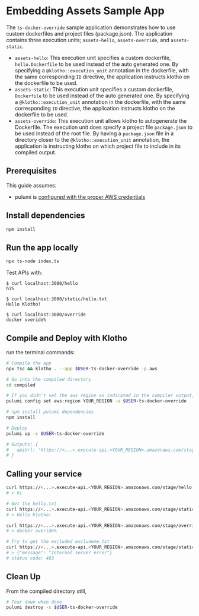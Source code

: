 # Embedding Assets Sample App
The `ts-docker-override` sample application demonstrates how to use custom dockerfiles and project files (package.json). The application contains three execution units; `assets-hello`, `assets-override`, and `assets-static`.

- `assets-hello`: This execution unit specifies a custom dockerfile, `hello.Dockerfile` to be used instead of the auto generated one. By specifying a `@klotho::execution_unit` annotation in the dockerfile, with the same corresponding `ID` directive, the application instructs klotho on the dockerfile to be used.
- `assets-static`: This execution unit specifies a custom dockerfile, `Dockerfile` to be used instead of the auto generated one. By specifying a `@klotho::execution_unit` annotation in the dockerfile, with the same corresponding `ID` directive, the application instructs klotho on the dockerfile to be used.
- `assets-override`: This execution unit allows klotho to autogenerate the Dockerfile. The execution unit does specify a project file `package.json` to be used instead of the root file. By having a `package.json` file in a directory closer to the `@klotho::execution_unit` annotation, the application is instructing klotho on which project file to include in its compiled output.

## Prerequisites

This guide assumes:
- pulumi is [configured with the proper AWS credentials](https://www.pulumi.com/docs/get-started/aws/begin/#configure-pulumi-to-access-your-aws-account)

## Install dependencies
```sh
npm install
```

## Run the app locally
```sh
npx ts-node index.ts
```

Test APIs with:
```
$ curl localhost:3000/hello
hi%

$ curl localhost:3000/static/hello.txt
Hello Klotho!

$ curl localhost:3000/override
docker overide%
```

## Compile and Deploy with Klotho

run the terminal commands:
```sh
# Compile the app
npx tsc && klotho . --app $USER-ts-docker-override -p aws

# Go into the compiled directory
cd compiled

# If you didn't set the aws region as indicated in the compiler output, do that now
pulumi config set aws:region YOUR_REGION -s $USER-ts-docker-override

# npm install pulumi dependencies
npm install

# Deploy
pulumi up -s $USER-ts-docker-override

# Outputs: {
#   apiUrl: 'https://<...>.execute-api.<YOUR_REGION>.amazonaws.com/stage/'
# }

```
## Calling your service

```sh
curl https://<...>.execute-api.<YOUR_REGION>.amazonaws.com/stage/hello
# > hi

# Get the hello.txt
curl https://<...>.execute-api.<YOUR_REGION>.amazonaws.com/stage/static/hello.txt
# > Hello Klotho!

curl https://<...>.execute-api.<YOUR_REGION>.amazonaws.com/stage/override
# > docker overide%

# Try to get the excluded excludeme.txt
curl https://<...>.execute-api.<YOUR_REGION>.amazonaws.com/stage/static/excludeme.txt
# > {"message": "Internal server error"}
# status code: 403
```

## Clean Up
From the compiled directory still,
```sh
# Tear down when done
pulumi destroy -s $USER-ts-docker-override
```
